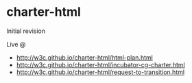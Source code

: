 # charter-html

Initial revision

Live @ 

 * http://w3c.github.io/charter-html/html-plan.html
 * http://w3c.github.io/charter-html/incubator-cg-charter.html
 * http://w3c.github.io/charter-html/request-to-transition.html
